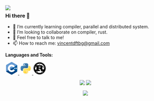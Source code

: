 <img align="right" width="600em" src="https://github-readme-stats.vercel.app/api?username=chosen-ox&show_icons=true&icon_color=CE1D2D&theme=shades-of-purple" />

### Hi there 👋
- 🌱 I’m currently learning compiler, parallel and distributed system.
- 👯 I’m looking to collaborate on compiler, rust.
- 💬 Feel free to talk to me!
- 📫 How to reach me: vincentdftbg@gmail.com


**Languages and Tools:**  
<p align="left"> 
<a href="https://cplusplus.com/" target="_blank" rel="noreferrer"> <img src="https://raw.githubusercontent.com/devicons/devicon/master/icons/cplusplus/cplusplus-original.svg" alt="cplusplus" width="40" height="40"/> </a>
<a href="https://www.python.org" target="_blank" rel="noreferrer">
<img src="https://raw.githubusercontent.com/devicons/devicon/master/icons/python/python-original.svg" alt="python" width="40" height="40"/> </a>
<a href="https://www.rust-lang.org" target="_blank" rel="noreferrer"> <img src="https://raw.githubusercontent.com/devicons/devicon/master/icons/rust/rust-plain.svg" alt="rust" width="40" height="40"/> </a> 
</p>



<p align="center"> 
<a> 
<img src="https://github-readme-streak-stats.herokuapp.com/?user=chosen-ox&theme=yeblu"/>
  <img src="https://media.tenor.com/djaLJiqAxzIAAAAC/rust-lang-ferris.gif"/>
</a>
</p>

<p aligan="right">
<a>
<!-- <img src="https://media.tenor.com/djaLJiqAxzIAAAAC/rust-lang-ferris.gif"> -->
</a>
</p>

<p align="center"> 
<a> 
<img src="https://gpvc.arturio.dev/chosen-ox"/> 
</a>
</p>


